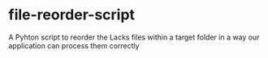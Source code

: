 # file-reorder-script

A Pyhton script to reorder the Lacks files within a target folder in a way our application can process them correctly
